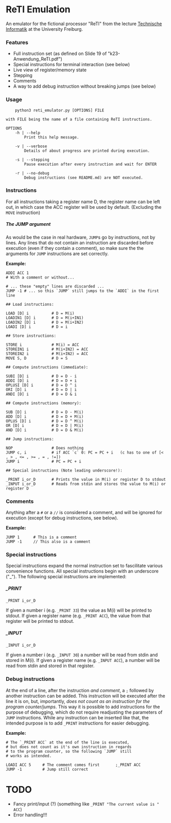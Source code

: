 # ReTI Emulation

An emulator for the fictional processor "ReTI" from the lecture [Technische Informatik](https://abs.informatik.uni-freiburg.de/src/teach_main.php?id=158) at the University Freiburg.

### Features

* Full instruction set (as defined on Slide 19 of "k23-Anwendung_ReTI.pdf")
* Special instructions for terminal interaction (see below)
* Live view of register/memory state
* Stepping
* Comments
* A way to add debug instruction without breaking jumps (see below)


### Usage

```
    python3 reti_emulator.py [OPTIONS] FILE

with FILE being the name of a file containing ReTI instructions.

OPTIONS
    -h | --help
        Print this help message.
    
    -v | --verbose
        Details of about progress are printed during execution.

    -s | --stepping
        Pause execution after every instruction and wait for ENTER

    -r | --no-debug
        Debug instructions (see README.md) are NOT executed.
```

### Instructions

For all instructions taking a register name D, the register name
can be left out, in which case the ACC register will be used by default.
(Excluding the `MOVE` instruction)

##### The JUMP argument

As would be the case in real hardware, `JUMP`s go by instructions, not by lines. Any lines that do not contain an instruction are discarded before execution (even if they contain a comment), so make sure the the arguments for `JUMP` instructions are set correctly.

**Example:**
```
ADDI ACC 1
# With a comment or without...

# ... these "empty" lines are discarded ...
JUMP -1 # ... so this `JUMP` still jumps to the `ADDI` in the first line
```

```
## Load instructions:

LOAD [D] i          # D = M(i)
LOADIN1 [D] i       # D = M(i+IN1)
LOADIN2 [D] i       # D = M(i+IN2)
LOADI [D] i         # D = i

## Store instructions:

STORE i             # M(i) = ACC
STOREIN1 i          # M(i+IN2) = ACC
STOREIN2 i          # M(i+IN2) = ACC
MOVE S, D           # D = S

## Compute instructions (immediate):

SUBI [D] i          # D = D - i
ADDI [D] i          # D = D + i
OPLUSI [D] i        # D = D ^ i
ORI [D] i           # D = D | i
ANDI [D] i          # D = D & i

## Compute instructions (memory):

SUB [D] i           # D = D - M(i)
ADD [D] i           # D = D + M(i)
OPLUS [D] i         # D = D ^ M(i)
OR [D] i            # D = D | M(i)
AND [D] i           # D = D & M(i)

## Jump instructions:

NOP                 # Does nothing
JUMP c, i           # if ACC `c` 0: PC = PC + i   (c has to one of [< , > , <= , >= , = , !=])
JUMP i              # PC = PC + i

## Special instructions (Note leading underscore!):

_PRINT i_or_D       # Prints the value in M(i) or register D to stdout
_INPUT i_or_D       # Reads from stdin and stores the value to M(i) or register D
```

### Comments

Anything after a `#` or a `//` is considered a comment, and will be ignored for execution (except for debug instructions, see below).

**Example:**
```
JUMP 1      # This is a comment
JUMP -1     // This also is a comment
```


### Special instructions

Special instructions expand the normal instruction set to fascilitate various convenience functions. All special instructions begin with an underscore ("_").
The following special instructions are implemented:

##### _PRINT
```
_PRINT i_or_D
```

If given a number i (e.g. `_PRINT 33`) the value as M(i) will be printed to stdout. If given a register name (e.g. `_PRINT ACC`), the value from that register will be printed to stdout.

##### _INPUT
```
_INPUT i_or_D
```

If given a number i (e.g. `_INPUT 30`) a number will be read from stdin and stored in M(i). If given a register name (e.g. `_INPUT ACC`), a number will be read from stdin and stored in that register.


### Debug instructions

At the end of a line, after the instruction *and comment*, a `;` followed by another instruction can be added.
This instruction will be executed after the line it is on, but, importantly, *does not count as an instruction for the program counter/jumps*.
This way it is possible to add instructions for the purpose of debugging, which do not require readjusting the parameters of `JUMP` instructions.
While any instruction can be inserted like that, the intended purpose is to add `_PRINT` instructions for easier debugging.

**Example:**
```
# The `_PRINT ACC` at the end of the line is executed,
# but does not count as it's own instruction in regards
# to the program counter, so the following `JUMP` still
# works as intended.

LOADI ACC 5     # The comment comes first       ;_PRINT ACC
JUMP -1         # Jump still correct

```


# TODO

* Fancy print/input (?) (something like `_PRINT "The current value is " ACC`)
* Error handling!!!